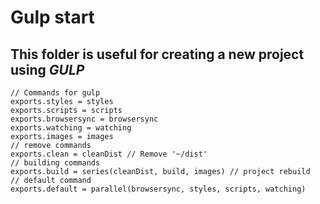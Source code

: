 # **Gulp start**

## This folder is useful for creating a new project using _GULP_

```
// Commands for gulp
exports.styles = styles
exports.scripts = scripts
exports.browsersync = browsersync
exports.watching = watching
exports.images = images
// remove commands
exports.clean = cleanDist // Remove '~/dist'
// building commands
exports.build = series(cleanDist, build, images) // project rebuild
// default command
exports.default = parallel(browsersync, styles, scripts, watching)
```
